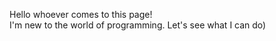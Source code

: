 Hello whoever comes to this page! <br>
I'm new to the world of programming. Let's see what I can do)

